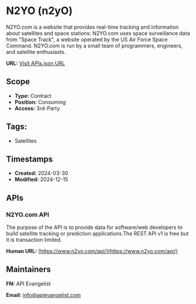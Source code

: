 # N2YO (n2yO)

N2YO.com is a website that provides real-time tracking and information about
satellites and space stations: N2YO.com uses space surveillance data from
"Space Track", a website operated by the US Air Force Space Command. N2YO.com
is run by a small team of programmers, engineers, and satellite enthusiasts. 

**URL:** [Visit APIs.json URL](https://example.com/apis/n2yocom-api.yml)

## Scope

- **Type:** Contract 
- **Position:** Consuming 
- **Access:** 3rd-Party 

## Tags:

 - Satellites

## Timestamps

- **Created:** 2024-03-30 
- **Modified:** 2024-12-15 

## APIs

### N2YO.com API

The purpose of the API is to provide data for software/web developers to
build satellite tracking or prediction applications.The REST API v1 is
free but it is transaction limited.

**Human URL:** [https://www.n2yo.com/api/](https://www.n2yo.com/api/)



## Maintainers

**FN:** API Evangelist

**Email:** info@apievangelist.com

